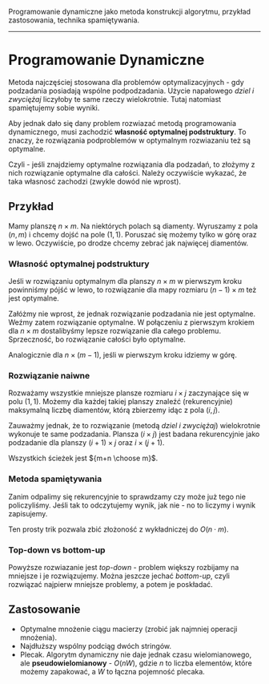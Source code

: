 Programowanie dynamiczne jako metoda konstrukcji algorytmu, przykład zastosowania, technika spamiętywania.

---

# Programowanie Dynamiczne
Metoda najczęściej stosowana dla problemów optymalizacyjnych - gdy podzadania posiadają wspólne podpodzadania. Użycie napałowego *dziel i zwyciężaj* liczyłoby te same rzeczy wielokrotnie. Tutaj natomiast spamiętujemy sobie wyniki.

Aby jednak dało się dany problem rozwiazać metodą programowania dynamicznego, musi zachodzić **własność optymalnej podstruktury**. To znaczy, że rozwiązania podproblemów w optymalnym rozwiazaniu też są optymalne.

Czyli - jeśli znajdziemy optymalne rozwiązania dla podzadań, to złożymy z nich rozwiązanie optymalne dla całości. Należy oczywiście wykazać, że taka własnosć zachodzi (zwykle dowód nie wprost).

## Przykład
Mamy planszę $n \times m$. Na niektórych polach są diamenty. Wyruszamy z pola $(n, m)$ i chcemy dojść na pole $(1, 1)$. Poruszać się możemy tylko w górę oraz w lewo. Oczywiście, po drodze chcemy zebrać jak najwięcej diamentów.

### Własność optymalnej podstruktury
Jeśli w rozwiązaniu optymalnym dla planszy $n \times m$ w pierwszym kroku powinniśmy pójść w lewo, to rozwiązanie dla mapy rozmiaru $(n-1) \times m$ też jest optymalne.

Załóżmy nie wprost, że jednak rozwiązanie podzadania nie jest optymalne. Weźmy zatem rozwiązanie optymalne. W połączeniu z pierwszym krokiem dla $n \times m$ dostalibyśmy lepsze rozwiązanie dla całego problemu. Sprzeczność, bo rozwiązanie całości było optymalne.

Analogicznie dla $n \times (m-1)$, jeśli w pierwszym kroku idziemy w górę.

### Rozwiązanie naiwne
Rozważamy wszystkie mniejsze plansze rozmiaru $i \times j$ zaczynające się w polu $(1, 1)$.  Możemy dla każdej takiej planszy znaleźć (rekurencyjnie) maksymalną liczbę diamentów, którą zbierzemy idąc z pola $(i, j)$.

Zauważmy jednak, że to rozwiązanie (metodą *dziel i zwyciężaj*) wielokrotnie wykonuje te same podzadania. Plansza $(i \times j)$ jest badana rekurencyjnie jako podzadanie dla planszy $(i+1) \times j$ oraz $i \times (j+1)$.

Wszystkich ścieżek jest ${m+n \choose m}$.

### Metoda spamiętywania
Zanim odpalimy się rekurencyjnie to sprawdzamy czy może już tego nie policzyliśmy. Jeśli tak to odczytujemy wynik, jak nie - no to liczymy i wynik zapisujemy.

Ten prosty trik pozwala zbić złożoność z wykładniczej do $O(n \cdot m)$.

### Top-down vs bottom-up
Powyższe rozwiazanie jest *top-down* - problem większy rozbijamy na mniejsze i je rozwiązujemy. Można jeszcze jechać *bottom-up*, czyli rozwiązać najpierw mniejsze problemy, a potem je poskładać.

## Zastosowanie
* Optymalne mnożenie ciągu macierzy (zrobić jak najmniej operacji mnożenia).
* Najdłuższy wspólny podciąg dwóch stringów.
* Plecak. Algorytm dynamiczny nie daje jednak czasu wielomianowego, ale **pseudowielomianowy** - $O(nW)$, gdzie $n$ to liczba elementów, które możemy zapakować, a $W$ to łączna pojemność plecaka.
